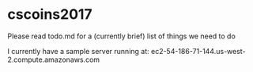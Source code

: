 # cscoins2017

Please read todo.md for a (currently brief) list of things we need to do

I currently have a sample server running at:
ec2-54-186-71-144.us-west-2.compute.amazonaws.com


